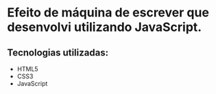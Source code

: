 # Efeito de máquina de escrever que desenvolvi utilizando JavaScript.
## Tecnologias utilizadas:
<ul>
  <li>HTML5</li>
  <li>CSS3</li>
  <li>JavaScript</li>
</ul>
